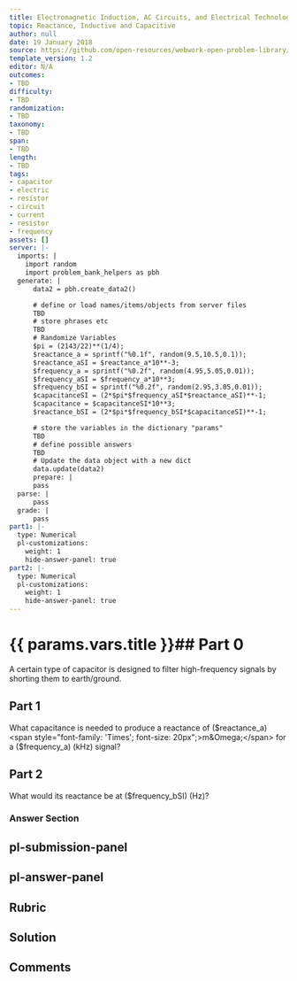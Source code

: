 ```yaml
---
title: Electromagnetic Induction, AC Circuits, and Electrical Technologies
topic: Reactance, Inductive and Capacitive
author: null
date: 19 January 2018
source: https://github.com/open-resources/webwork-open-problem-library/tree/master/Contrib/BrockPhysics/College_Physics_Urone/23.Electromagnetic_Induction_AC_Circuits_and_Electrical_Technologies/23-11.Reactance_Inductive_and_Capacitive/NU_U17_23_11_011.pg
template_version: 1.2
editor: N/A
outcomes:
- TBD
difficulty:
- TBD
randomization:
- TBD
taxonomy:
- TBD
span:
- TBD
length:
- TBD
tags:
- capacitor
- electric
- resistor
- circuit
- current
- resistor
- frequency
assets: []
server: |-
  imports: |
    import random
    import problem_bank_helpers as pbh
  generate: |
      data2 = pbh.create_data2()

      # define or load names/items/objects from server files
      TBD
      # store phrases etc
      TBD
      # Randomize Variables
      $pi = (2143/22)**(1/4);
      $reactance_a = sprintf("%0.1f", random(9.5,10.5,0.1));
      $reactance_aSI = $reactance_a*10**-3;
      $frequency_a = sprintf("%0.2f", random(4.95,5.05,0.01));
      $frequency_aSI = $frequency_a*10**3;
      $frequency_bSI = sprintf("%0.2f", random(2.95,3.05,0.01));
      $capacitanceSI = (2*$pi*$frequency_aSI*$reactance_aSI)**-1;
      $capacitance = $capacitanceSI*10**3;
      $reactance_bSI = (2*$pi*$frequency_bSI*$capacitanceSI)**-1;

      # store the variables in the dictionary "params"
      TBD
      # define possible answers
      TBD
      # Update the data object with a new dict
      data.update(data2)
      prepare: |
      pass
  parse: |
      pass
  grade: |
      pass
part1: |-
  type: Numerical
  pl-customizations:
    weight: 1
    hide-answer-panel: true
part2: |-
  type: Numerical
  pl-customizations:
    weight: 1
    hide-answer-panel: true
---
```


# {{ params.vars.title }}## Part 0 
A certain type of capacitor is designed to filter high-frequency signals by shorting them to earth/ground. 
## Part 1 
What capacitance is needed to produce a reactance of ($reactance_a) <span style="font-family: 'Times'; font-size: 20px";>m&Omega;</span> for a ($frequency_a) (kHz) signal? 
## Part 2 
What would its reactance be at ($frequency_bSI) (Hz)? 


### Answer Section 


## pl-submission-panel 


## pl-answer-panel 


## Rubric 


## Solution 


## Comments 


